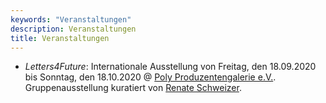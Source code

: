 ```yaml
---
keywords: "Veranstaltungen"
description: Veranstaltungen
title: Veranstaltungen
---
```


* _Letters4Future_: Internationale Ausstellung von Freitag, den
  18.09.2020 bis Sonntag, den 18.10.2020 @ [Poly Produzentengalerie
  e.V.](http://poly-galerie.org/).  Gruppenausstellung kuratiert von
  [Renate Schweizer](http://www.renate-schweizer.net/).
